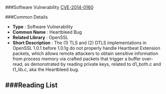 ###Software Vulnerability [CVE-2014-0160](https://cve.mitre.org/cgi-bin/cvename.cgi?name=cve-2014-0160)

###Common Details

* **Type**              : Software Vulnerability
* **Common Name**       : Heartbleed Bug
* **Related Library**   : OpenSSL
* **Short Description** :
The (1) TLS and (2) DTLS implementations in OpenSSL 1.0.1 before 1.0.1g do not properly handle Heartbeat Extension packets, which allows remote attackers to obtain sensitive information from process memory via crafted packets that trigger a buffer over-read, as demonstrated by reading private keys, related to d1_both.c and t1_lib.c, aka the Heartbleed bug.




###Reading List
----------------------------------------------------------------------